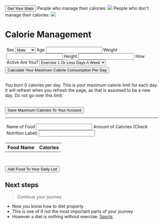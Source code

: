 <!--Login Frontmatter-->
<input type="button" value="Get Your Stats" onclick="getVariables()">
<script> AOS.init();</script>
<body>
    <script src="{{ '/assets/js/food.js' | relative_url }}"></script>
    People who manage their calories: <img src="{{ '/images/dolphin.png' | relative_url }}">
    People who don't manage their calories: <img src="{{ '/images/dolphin-grayscale.png' | relative_url }}">
    <h1 id="food">Calorie Management</h1>
    <div style="padding:5px">
        <label for="sex">Sex</label>
        <select id="sex" name="sex">
            <option value="male">Male</option>
            <option value="female">Female</option>
        </select>
        <label for="age">Age</label>
        <input id="age" value="" type="text">
        <label for="weight">Weight</label>
        <input id = "weight" type="text">
        <label for="height">Height</label>
        <input id = "height" type="text">
        <label for="active">How Active Are You?</label>
        <select id="active" name="active">
            <option value="1.2">Exercise 1 Or Less Days A Week</option>
            <option value="1.375">Exercise 1-3 Days A Week</option>
            <option value="1.55">Exercise 3-5 Days A Week</option>
            <option value="1.725">Exercise 6-7 Days A Week</option>
            <option value="1.9">Exercise All The Time</option>
        </select>
    </div>
    <div>
        <input type="button" value="Calculate Your Maximum Calorie Consumption Per Day" onclick="calculateMaximumCalories()">
    </div>
    <div style="padding: 15px;"></div>
    <div id="result">You burn 0 calories per day. This is your maximum calorie limit for each day. It will refresh when you refresh the page, as that is assumed to be a new day. Do not go over this limit.</div>
    <div style="padding: 15px;"></div>  
    <input type="button" value="Save Maximum Calories To Your Account" onclick="update()">
</body>

---

<body>
    <div style="padding:5px">
        <label for="foodName">Name of Food</label>
        <input id="foodName" type="text">
        <label for="calamnt">Amount of Calories (Check Nutrition Label)</label>
        <input id = "calamnt" type="text">
    </div>
    <table id="foodTable">
        <tr>
            <th>Food Name</th>
            <th>Calories</th>
        </tr>
    </table>
    <div style="padding: 15px;"></div>
    <input type="button" value="Add Food To Your Daily List" onclick="addFood()">
</body>

## Next steps
> Continue your journey
- Now you know how to diet properly
- This is one of if not the most important parts of your journey
- However a diet is nothing without exercise: [Sports](https://jakewarren2414.github.io/dolphins2/sportsquiz)
<div style="padding: 150px;">
</div>